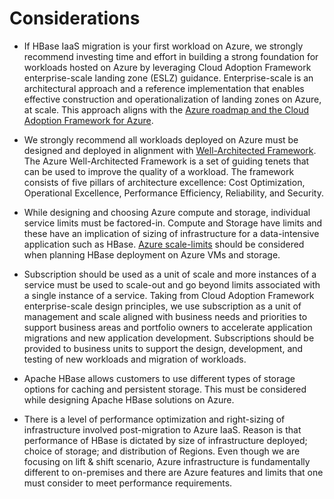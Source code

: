 # Considerations  

* If HBase IaaS migration is your first workload on Azure, we strongly recommend investing time and effort in building a strong foundation for workloads hosted on Azure by leveraging Cloud Adoption Framework enterprise-scale landing zone (ESLZ) guidance. Enterprise-scale is an architectural approach and a reference implementation that enables effective construction and operationalization of landing zones on Azure, at scale. This approach aligns with the [Azure roadmap and the Cloud Adoption Framework for Azure](https://docs.microsoft.com/azure/cloud-adoption-framework/ready/enterprise-scale/architecture).  

* We strongly recommend all workloads deployed on Azure must be designed and deployed in alignment with [Well-Architected Framework](https://docs.microsoft.com/azure/architecture/framework/). The Azure Well-Architected Framework is a set of guiding tenets that can be used to improve the quality of a workload. The framework consists of five pillars of architecture excellence: Cost Optimization, Operational Excellence, Performance Efficiency, Reliability, and Security.  

* While designing and choosing Azure compute and storage, individual service limits must be factored-in. Compute and Storage have limits and these have an implication of sizing of infrastructure for a data-intensive application such as HBase. [Azure scale-limits](https://docs.microsoft.com/azure/azure-resource-manager/management/azure-subscription-service-limits) should be considered when planning HBase deployment on Azure VMs and storage.  

* Subscription should be used as a unit of scale and more instances of a service must be used to scale-out and go beyond limits associated with a single instance of a service. Taking from Cloud Adoption Framework enterprise-scale design principles, we use subscription as a unit of management and scale aligned with business needs and priorities to support business areas and portfolio owners to accelerate application migrations and new application development. Subscriptions should be provided to business units to support the design, development, and testing of new workloads and migration of workloads.

* Apache HBase allows customers to use different types of storage options for caching and persistent storage. This must be considered while designing Apache HBase solutions on Azure.  

* There is a level of performance optimization and right-sizing of infrastructure involved post-migration to Azure IaaS. Reason is that performance of HBase is dictated by size of infrastructure deployed; choice of storage; and distribution of Regions. Even though we are focusing on lift & shift scenario, Azure infrastructure is fundamentally different to on-premises and there are Azure features and limits that one must consider to meet performance requirements.  
